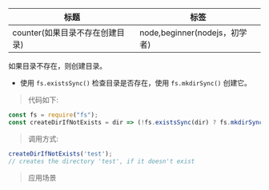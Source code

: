 |  标题   | 标签  |
|  ----  | ----  |
| counter(如果目录不存在创建目录) | node,beginner(nodejs，初学者) |

如果目录不存在，则创建目录。

* 使用 `fs.existsSync()` 检查目录是否存在，使用 `fs.mkdirSync()` 创建它。

> 代码如下:

```js
const fs = require("fs");
const createDirIfNotExists = dir => (!fs.existsSync(dir) ? fs.mkdirSync(dir) : undefined);
```

> 调用方式:

```js
createDirIfNotExists('test');
// creates the directory 'test', if it doesn't exist
```

> 应用场景